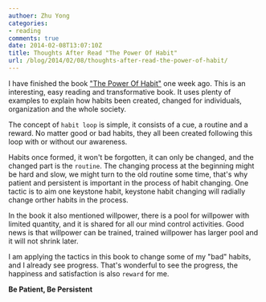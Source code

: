 ```yaml
---
authoer: Zhu Yong
categories: 
- reading
comments: true
date: 2014-02-08T13:07:10Z
title: Thoughts After Read "The Power Of Habit"
url: /blog/2014/02/08/thoughts-after-read-the-power-of-habit/
---
```


I have finished the book ["The Power Of Habit"](http://www.amazon.com/gp/product/B0055PGUYU/ref=as_li_ss_tl?ie=UTF8&camp=1789&creative=390957&creativeASIN=B0055PGUYU&linkCode=as2&tag=zhuyong.me-20) one week ago. This is an interesting, easy reading and transformative book. It uses plenty of examples to explain how habits been created, changed for individuals, organization and the whole society. 

The concept of `habit loop` is simple, it consists of a cue, a routine and a reward. No matter good or bad habits, they all been created following this loop with or without our awareness. 

Habits once formed, it won't be forgotten, it can only be changed, and the changed part is the `routine`. The changing process at the beginning might be hard and slow, we might turn to the old routine some time, that's why patient and persistent is important in the process of habit changing. One tactic is to aim one keystone habit, keystone habit changing will radially change orther habits in the process. 

In the book it also mentioned willpower, there is a pool for willpower with limited quantity, and it is shared for all our mind control activities. Good news is that willpower can be trained, trained willpower has larger pool and it will not shrink later.

I am applying the tactics in this book to change some of my "bad" habits, and I already see progress. That's wonderful to see the progress, the happiness and satisfaction is also `reward` for me. 

**Be Patient, Be Persistent**